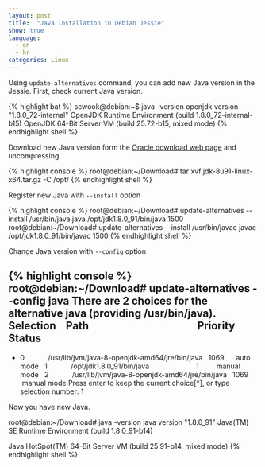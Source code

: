 ```yaml
---
layout: post
title:  "Java Installation in Debian Jessie"
show: true
language:
  - en
  - kr
categories: Linux
---
```

Using `update-alternatives` command, you can add new Java version in the Jessie. First, check current Java version.

{% highlight bat %}
scwook@debian:~$ java -version
openjdk version "1.8.0_72-internal"
OpenJDK Runtime Environment (build 1.8.0_72-internal-b15)
OpenJDK 64-Bit Server VM (build 25.72-b15, mixed mode)
{% endhighlight shell %}

Download new Java version form the [Oracle download web page](http://www.oracle.com/technetwork/java/javase/downloads/index.html) and uncompressing.

{% highlight console %}
root@debian:~/Download# tar xvf jdk-8u91-linux-x64.tar.gz -C /opt/
{% endhighlight shell %}

Register new Java with `--install` option

{% highlight console %}
root@debian:~/Download# update-alternatives --install /usr/bin/java java /opt/jdk1.8.0_91/bin/java 1500
root@debian:~/Download# update-alternatives --install /usr/bin/javac javac /opt/jdk1.8.0_91/bin/javac 1500
{% endhighlight shell %}

Change Java version with `--config` option

{% highlight console %}
root@debian:~/Download# update-alternatives --config java
There are 2 choices for the alternative java (providing /usr/bin/java).
  Selection    Path                                            Priority   Status
------------------------------------------------------------
* 0            /usr/lib/jvm/java-8-openjdk-amd64/jre/bin/java   1069      auto mode
  1            /opt/jdk1.8.0_91/bin/java                        1         manual mode
  2            /usr/lib/jvm/java-8-openjdk-amd64/jre/bin/java   1069      manual mode
Press enter to keep the current choice[*], or type selection number: 1

Now you have new Java.

root@debian:~/Download# java -version
java version "1.8.0_91"
Java(TM) SE Runtime Environment (build 1.8.0_91-b14)

Java HotSpot(TM) 64-Bit Server VM (build 25.91-b14, mixed mode)
{% endhighlight shell %}

